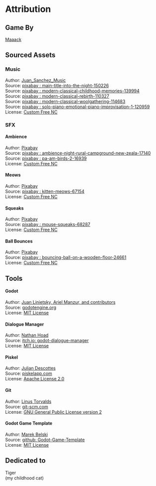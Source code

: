 # Attribution
## Game By
[Maaack](https://maaack.itch.io/)  


## Sourced Assets
### Music
Author: [Juan_Sanchez_Music](https://pixabay.com/users/juan_sanchez_music-8771929/)  
Source: [pixabay : main-title-into-the-night-150226](https://pixabay.com/music/main-title-into-the-night-150226/)  
Source: [pixabay : modern-classical-childhood-memories-139994](https://pixabay.com/music/modern-classical-childhood-memories-139994/)  
Source: [pixabay : modern-classical-rebirth-110327](https://pixabay.com/music/modern-classical-rebirth-110327/)  
Source: [pixabay : modern-classical-woolgathering-114683](https://pixabay.com/music/modern-classical-woolgathering-114683/)  
Source: [pixabay : solo-piano-emotional-piano-improvisation-1-120959](https://pixabay.com/music/solo-piano-emotional-piano-improvisation-1-120959/)  
License: [Custom Free NC](https://pixabay.com/service/license-summary/)  


### SFX
#### Ambience
Author: [Pixabay](https://pixabay.com/users/pixabay-1/)  
Source: [pixabay : ambience-night-rural-campground-new-zeala-17140](https://pixabay.com/sound-effects/ambience-night-rural-campground-new-zeala-17140/)  
Source: [pixabay : pa-am-birds-2-16939](https://pixabay.com/sound-effects/pa-am-birds-2-16939/)  
License: [Custom Free NC](https://pixabay.com/service/license-summary/)  

#### Meows
Author: [Pixabay](https://pixabay.com/users/pixabay-1/)  
Source: [pixabay : kitten-meows-67154](https://pixabay.com/sound-effects/kitten-meows-67154/)  
License: [Custom Free NC](https://pixabay.com/service/license-summary/)  

#### Squeaks
Author: [Pixabay](https://pixabay.com/users/pixabay-1/)  
Source: [pixabay : mouse-squeaks-68287](https://pixabay.com/sound-effects/mouse-squeaks-68287/)  
License: [Custom Free NC](https://pixabay.com/service/license-summary/)  

#### Ball Bounces
Author: [Pixabay](https://pixabay.com/users/pixabay-1/)  
Source: [pixabay : bouncing-ball-on-a-wooden-floor-24661](https://pixabay.com/sound-effects/bouncing-ball-on-a-wooden-floor-24661/)  
License: [Custom Free NC](https://pixabay.com/service/license-summary/)  

## Tools
#### Godot
Author: [Juan Linietsky, Ariel Manzur, and contributors](https://godotengine.org/contact)  
Source: [godotengine.org](https://godotengine.org/)  
License: [MIT License](https://github.com/godotengine/godot/blob/master/LICENSE.txt) 

#### Dialogue Manager
Author: [Nathan Hoad](https://nathanhoad.itch.io/)  
Source: [itch.io: godot-dialogue-manager](https://nathanhoad.itch.io/godot-dialogue-manager)  
License: [MIT License](https://github.com/nathanhoad/godot_dialogue_manager/blob/main/LICENSE) 

#### Piskel
Author: [Julian Descottes](https://github.com/juliandescottes)  
Source: [piskelapp.com](https://www.piskelapp.com/)  
License: [Apache License 2.0](https://github.com/piskelapp/piskel/blob/master/LICENSE)  

#### Git
Author: [Linus Torvalds](https://github.com/torvalds)  
Source: [git-scm.com](https://git-scm.com/downloads)  
License: [GNU General Public License version 2](https://opensource.org/licenses/GPL-2.0)

#### Godot Game Template
Author: [Marek Belski](https://github.com/Maaack)  
Source: [github: Godot-Game-Template](https://github.com/Maaack/Godot-Game-Template)  
License: [MIT License](LICENSE.txt)  





## Dedicated to
Tiger  
(my childhood cat)